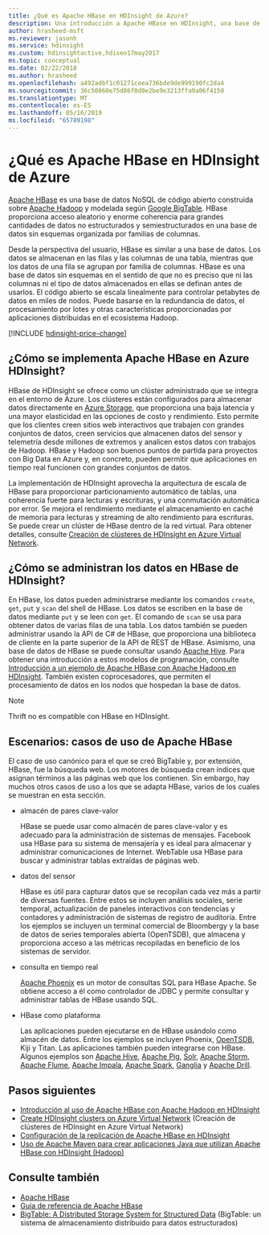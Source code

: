 ```yaml
---
title: ¿Qué es Apache HBase en HDInsight de Azure?
description: Una introducción a Apache HBase en HDInsight, una base de datos NoSQL basada en Hadoop. Obtenga información acerca de los casos de uso y compare HBase con otros clústeres de Hadoop.
author: hrasheed-msft
ms.reviewer: jasonh
ms.service: hdinsight
ms.custom: hdinsightactive,hdiseo17may2017
ms.topic: conceptual
ms.date: 02/22/2018
ms.author: hrasheed
ms.openlocfilehash: a492adbf1c01271ceea736bde9de999190fc2da4
ms.sourcegitcommit: 36c50860e75d86f0d0e2be9e3213ffa9a06f4150
ms.translationtype: MT
ms.contentlocale: es-ES
ms.lasthandoff: 05/16/2019
ms.locfileid: "65789198"
---
```

# <a name="what-is-apache-hbase-in-azure-hdinsight"></a>¿Qué es Apache HBase en HDInsight de Azure

[Apache HBase](https://hbase.apache.org/) es una base de datos NoSQL de código abierto construida sobre [Apache Hadoop](https://hadoop.apache.org/) y modelada según [Google BigTable](https://cloud.google.com/bigtable/). HBase proporciona acceso aleatorio y enorme coherencia para grandes cantidades de datos no estructurados y semiestructurados en una base de datos sin esquemas organizada por familias de columnas.

Desde la perspectiva del usuario, HBase es similar a una base de datos. Los datos se almacenan en las filas y las columnas de una tabla, mientras que los datos de una fila se agrupan por familia de columnas. HBase es una base de datos sin esquemas en el sentido de que no es preciso que ni las columnas ni el tipo de datos almacenados en ellas se definan antes de usarlos. El código abierto se escala linealmente para controlar petabytes de datos en miles de nodos. Puede basarse en la redundancia de datos, el procesamiento por lotes y otras características proporcionadas por aplicaciones distribuidas en el ecosistema Hadoop.

[!INCLUDE [hdinsight-price-change](../../../includes/hdinsight-enhancements.md)]

## <a name="how-is-apache-hbase-implemented-in-azure-hdinsight"></a>¿Cómo se implementa Apache HBase en Azure HDInsight?

HBase de HDInsight se ofrece como un clúster administrado que se integra en el entorno de Azure. Los clústeres están configurados para almacenar datos directamente en [Azure Storage](./../hdinsight-hadoop-use-blob-storage.md), que proporciona una baja latencia y una mayor elasticidad en las opciones de costo y rendimiento. Esto permite que los clientes creen sitios web interactivos que trabajen con grandes conjuntos de datos, creen servicios que almacenen datos del sensor y telemetría desde millones de extremos y analicen estos datos con trabajos de Hadoop. HBase y Hadoop son buenos puntos de partida para proyectos con Big Data en Azure y, en concreto, pueden permitir que aplicaciones en tiempo real funcionen con grandes conjuntos de datos.

La implementación de HDInsight aprovecha la arquitectura de escala de HBase para proporcionar particionamiento automático de tablas, una coherencia fuerte para lecturas y escrituras, y una conmutación automática por error. Se mejora el rendimiento mediante el almacenamiento en caché de memoria para lecturas y streaming de alto rendimiento para escrituras. Se puede crear un clúster de HBase dentro de la red virtual. Para obtener detalles, consulte [Creación de clústeres de HDInsight en Azure Virtual Network](./apache-hbase-provision-vnet.md).

## <a name="how-is-data-managed-in-hdinsight-hbase"></a>¿Cómo se administran los datos en HBase de HDInsight?
En HBase, los datos pueden administrarse mediante los comandos `create`, `get`, `put` y `scan` del shell de HBase. Los datos se escriben en la base de datos mediante `put` y se leen con `get`. El comando de `scan` se usa para obtener datos de varias filas de una tabla. Los datos también se pueden administrar usando la API de C# de HBase, que proporciona una biblioteca de cliente en la parte superior de la API de REST de HBase. Asimismo, una base de datos de HBase se puede consultar usando [Apache Hive](https://hive.apache.org/). Para obtener una introducción a estos modelos de programación, consulte [Introducción a un ejemplo de Apache HBase con Apache Hadoop en HDInsight](./apache-hbase-tutorial-get-started-linux.md). También existen coprocesadores, que permiten el procesamiento de datos en los nodos que hospedan la base de datos.

> [!NOTE]  
> Thrift no es compatible con HBase en HDInsight.

## <a name="scenarios-use-cases-for-apache-hbase"></a>Escenarios: casos de uso de Apache HBase
El caso de uso canónico para el que se creó BigTable y, por extensión, HBase, fue la búsqueda web. Los motores de búsqueda crean índices que asignan términos a las páginas web que los contienen. Sin embargo, hay muchos otros casos de uso a los que se adapta HBase, varios de los cuales se muestran en esta sección.

* almacén de pares clave-valor
  
    HBase se puede usar como almacén de pares clave-valor y es adecuado para la administración de sistemas de mensajes. Facebook usa HBase para su sistema de mensajería y es ideal para almacenar y administrar comunicaciones de Internet. WebTable usa HBase para buscar y administrar tablas extraídas de páginas web.
* datos del sensor
  
    HBase es útil para capturar datos que se recopilan cada vez más a partir de diversas fuentes. Entre estos se incluyen análisis sociales, serie temporal, actualización de paneles interactivos con tendencias y contadores y administración de sistemas de registro de auditoría. Entre los ejemplos se incluyen un terminal comercial de Bloombergy y la base de datos de series temporales abierta (OpenTSDB), que almacena y proporciona acceso a las métricas recopiladas en beneficio de los sistemas de servidor.
* consulta en tiempo real
  
    [Apache Phoenix](https://phoenix.apache.org/) es un motor de consultas SQL para HBase Apache. Se obtiene acceso a él como controlador de JDBC y permite consultar y administrar tablas de HBase usando SQL.
* HBase como plataforma
  
    Las aplicaciones pueden ejecutarse en de HBase usándolo como almacén de datos. Entre los ejemplos se incluyen Phoenix, [OpenTSDB](http://opentsdb.net/), Kiji y Titan. Las aplicaciones también pueden integrarse con HBase. Algunos ejemplos son [Apache Hive](https://hive.apache.org/), [Apache Pig](https://pig.apache.org/), [Solr](https://lucene.apache.org/solr/), [Apache Storm](https://storm.apache.org/), [Apache Flume](https://flume.apache.org/), [Apache Impala](https://impala.apache.org/), [Apache Spark](https://spark.apache.org/), [Ganglia](http://ganglia.info/) y [Apache Drill](https://drill.apache.org/).

## <a name="next-steps"></a>Pasos siguientes
* [Introducción al uso de Apache HBase con Apache Hadoop en HDInsight](./apache-hbase-tutorial-get-started-linux.md)
* [Create HDInsight clusters on Azure Virtual Network](./apache-hbase-provision-vnet.md) (Creación de clústeres de HDInsight en Azure Virtual Network)
* [Configuración de la replicación de Apache HBase en HDInsight](apache-hbase-replication.md)
* [Uso de Apache Maven para crear aplicaciones Java que utilizan Apache HBase con HDInsight (Hadoop)](./apache-hbase-build-java-maven-linux.md)

## <a name="see-also"></a>Consulte también
* [Apache HBase](https://hbase.apache.org/)
* [Guía de referencia de Apache HBase](https://hbase.apache.org/book.html)
* [BigTable: A Distributed Storage System for Structured Data](https://research.google.com/archive/bigtable.html) (BigTable: un sistema de almacenamiento distribuido para datos estructurados)

